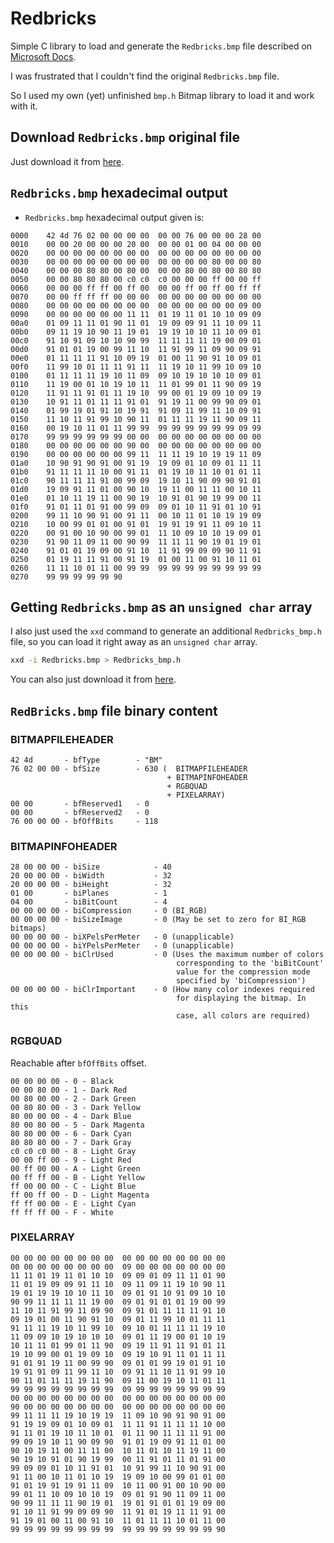 # Redbricks
 Simple C library to load and generate the `Redbricks.bmp` file described on [Microsoft Docs](https://docs.microsoft.com/pt-br/windows/win32/gdi/bitmap-storage?redirectedfrom=MSDN).

I was frustrated that I couldn't find the original `Redbricks.bmp` file. 

So I used my own (yet) unfinished `bmp.h` Bitmap library to load it and work with it. 



## Download `Redbricks.bmp` original file

Just download it from [here](https://github.com/niloedson/Redbricks/blob/main/Redbricks.bmp).



## `Redbricks.bmp` hexadecimal output

* `Redbricks.bmp` hexadecimal output given is:

```
0000    42 4d 76 02 00 00 00 00  00 00 76 00 00 00 28 00 
0010    00 00 20 00 00 00 20 00  00 00 01 00 04 00 00 00 
0020    00 00 00 00 00 00 00 00  00 00 00 00 00 00 00 00 
0030    00 00 00 00 00 00 00 00  00 00 00 00 80 00 00 80 
0040    00 00 00 80 80 00 80 00  00 00 80 00 80 00 80 80 
0050    00 00 80 80 80 00 c0 c0  c0 00 00 00 ff 00 00 ff 
0060    00 00 00 ff ff 00 ff 00  00 00 ff 00 ff 00 ff ff 
0070    00 00 ff ff ff 00 00 00  00 00 00 00 00 00 00 00 
0080    00 00 00 00 00 00 00 00  00 00 00 00 00 00 09 00 
0090    00 00 00 00 00 00 11 11  01 19 11 01 10 10 09 09 
00a0    01 09 11 11 01 90 11 01  19 09 09 91 11 10 09 11 
00b0    09 11 19 10 90 11 19 01  19 19 10 10 11 10 09 01 
00c0    91 10 91 09 10 10 90 99  11 11 11 11 19 00 09 01 
00d0    91 01 01 19 00 99 11 10  11 91 99 11 09 90 09 91 
00e0    01 11 11 11 91 10 09 19  01 00 11 90 91 10 09 01 
00f0    11 99 10 01 11 11 91 11  11 19 10 11 99 10 09 10 
0100    01 11 11 11 19 10 11 09  09 10 19 10 10 10 09 01 
0110    11 19 00 01 10 19 10 11  11 01 99 01 11 90 09 19 
0120    11 91 11 91 01 11 19 10  99 00 01 19 09 10 09 19 
0130    10 91 11 01 11 11 91 01  91 19 11 00 99 90 09 01 
0140    01 99 19 01 91 10 19 91  91 09 11 99 11 10 09 91 
0150    11 10 11 91 99 10 90 11  01 11 11 19 11 90 09 11 
0160    00 19 10 11 01 11 99 99  99 99 99 99 99 99 09 99 
0170    99 99 99 99 99 99 00 00  00 00 00 00 00 00 00 00 
0180    00 00 00 00 00 00 90 00  00 00 00 00 00 00 00 00 
0190    00 00 00 00 00 00 99 11  11 11 19 10 19 19 11 09 
01a0    10 90 91 90 91 00 91 19  19 09 01 10 09 01 11 11 
01b0    91 11 11 11 10 00 91 11  01 19 10 11 10 01 01 11 
01c0    90 11 11 11 91 00 99 09  19 10 11 90 09 90 91 01 
01d0    19 09 91 11 01 00 90 10  19 11 00 11 11 00 10 11 
01e0    01 10 11 19 11 00 90 19  10 91 01 90 19 99 00 11 
01f0    91 01 11 01 91 00 99 09  09 01 10 11 91 01 10 91 
0200    99 11 10 90 91 00 91 11  00 10 11 01 10 19 19 09 
0210    10 00 99 01 01 00 91 01  19 91 19 91 11 09 10 11 
0220    00 91 00 10 90 00 99 01  11 10 09 10 10 19 09 01 
0230    91 90 11 09 11 00 90 99  11 11 11 90 19 01 19 01 
0240    91 01 01 19 09 00 91 10  11 91 99 09 09 90 11 91 
0250    01 19 11 11 91 00 91 19  01 00 11 00 91 10 11 01 
0260    11 11 10 01 11 00 99 99  99 99 99 99 99 99 99 99 
0270    99 99 99 99 99 90
```



## Getting `Redbricks.bmp` as an `unsigned char` array

I also just used the `xxd` command to generate an additional `Redbricks_bmp.h` file, so you can load it right away as an `unsigned char` array.

``` bash
xxd -i Redbricks.bmp > Redbricks_bmp.h
```

You can also just download it from [here](https://github.com/niloedson/Redbricks/blob/main/Redbricks_bmp.h).



## `RedBricks.bmp` file binary content

### BITMAPFILEHEADER

```
42 4d 		- bfType 		- "BM"
76 02 00 00 - bfSize 		- 630 (  BITMAPFILEHEADER 
                                   + BITMAPINFOHEADER 
                                   + RGBQUAD 
                                   + PIXELARRAY)
00 00  		- bfReserved1 	- 0
00 00 		- bfReserved2 	- 0
76 00 00 00 - bfOffBits 	- 118
```

### BITMAPINFOHEADER

```
28 00 00 00 - biSize 			- 40
20 00 00 00 - biWidth 			- 32
20 00 00 00 - biHeight 			- 32
01 00 		- biPlanes 			- 1
04 00 		- biBitCount 		- 4
00 00 00 00 - biCompression 	- 0 (BI_RGB)
00 00 00 00 - biSizeImage 		- 0 (May be set to zero for BI_RGB bitmaps)
00 00 00 00 - biXPelsPerMeter 	- 0 (unapplicable)
00 00 00 00 - biYPelsPerMeter 	- 0 (unapplicable)
00 00 00 00 - biClrUsed 		- 0 (Uses the maximum number of colors 
                                     corresponding to the 'biBitCount' 
                                     value for the compression mode 
                                     specified by 'biCompression')
00 00 00 00 - biClrImportant 	- 0 (How many color indexes required 
                                     for displaying the bitmap. In this 
                                     case, all colors are required)
```

### RGBQUAD

Reachable after `bfOffBits` offset.

```
00 00 00 00 - 0 - Black
00 00 80 00 - 1 - Dark Red
00 80 00 00 - 2 - Dark Green
00 80 80 00 - 3 - Dark Yellow
80 00 00 00 - 4 - Dark Blue
80 00 80 00 - 5 - Dark Magenta
80 80 00 00 - 6 - Dark Cyan
80 80 80 00 - 7 - Dark Gray
c0 c0 c0 00 - 8 - Light Gray
00 00 ff 00 - 9 - Light Red
00 ff 00 00 - A - Light Green
00 ff ff 00 - B - Light Yellow
ff 00 00 00 - C - Light Blue
ff 00 ff 00 - D - Light Magenta
ff ff 00 00 - E - Light Cyan
ff ff ff 00 - F - White
```

### PIXELARRAY

```
00 00 00 00 00 00 00 00  00 00 00 00 00 00 00 00 
00 00 00 00 00 00 00 00  09 00 00 00 00 00 00 00 
11 11 01 19 11 01 10 10  09 09 01 09 11 11 01 90 
11 01 19 09 09 91 11 10  09 11 09 11 19 10 90 11 
19 01 19 19 10 10 11 10  09 01 91 10 91 09 10 10 
90 99 11 11 11 11 19 00  09 01 91 01 01 19 00 99 
11 10 11 91 99 11 09 90  09 91 01 11 11 11 91 10 
09 19 01 00 11 90 91 10  09 01 11 99 10 01 11 11 
91 11 11 19 10 11 99 10  09 10 01 11 11 11 19 10 
11 09 09 10 19 10 10 10  09 01 11 19 00 01 10 19 
10 11 11 01 99 01 11 90  09 19 11 91 11 91 01 11 
19 10 99 00 01 19 09 10  09 19 10 91 11 01 11 11 
91 01 91 19 11 00 99 90  09 01 01 99 19 01 91 10 
19 91 91 09 11 99 11 10  09 91 11 10 11 91 99 10 
90 11 01 11 11 19 11 90  09 11 00 19 10 11 01 11 
99 99 99 99 99 99 99 99  09 99 99 99 99 99 99 99 
00 00 00 00 00 00 00 00  00 00 00 00 00 00 00 00 
90 00 00 00 00 00 00 00  00 00 00 00 00 00 00 00 
99 11 11 11 19 10 19 19  11 09 10 90 91 90 91 00 
91 19 19 09 01 10 09 01  11 11 91 11 11 11 10 00 
91 11 01 19 10 11 10 01  01 11 90 11 11 11 91 00 
99 09 19 10 11 90 09 90  91 01 19 09 91 11 01 00 
90 10 19 11 00 11 11 00  10 11 01 10 11 19 11 00 
90 19 10 91 01 90 19 99  00 11 91 01 11 01 91 00 
99 09 09 01 10 11 91 01  10 91 99 11 10 90 91 00 
91 11 00 10 11 01 10 19  19 09 10 00 99 01 01 00 
91 01 19 91 19 91 11 09  10 11 00 91 00 10 90 00 
99 01 11 10 09 10 10 19  09 01 91 90 11 09 11 00 
90 99 11 11 11 90 19 01  19 01 91 01 01 19 09 00 
91 10 11 91 99 09 09 90  11 91 01 19 11 11 91 00 
91 19 01 00 11 00 91 10  11 01 11 11 10 01 11 00 
99 99 99 99 99 99 99 99  99 99 99 99 99 99 99 90 
```

